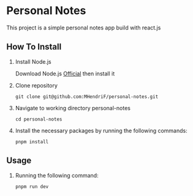 # Personal Notes
This project is a simple personal notes app build with react.js

## How To Install
1. Install Node.js

    Download Node.js [Official](https://nodejs.org/en/download) then install it

2. Clone repository 

   ```shell
   git clone git@github.com:MHendriF/personal-notes.git
   ```

3. Navigate to working directory personal-notes

    ```shell
    cd personal-notes
    ```

4. Install the necessary packages by running the following commands:

    ```shell
    pnpm install
    ```

## Usage
1. Running the following command:

    ```shell
    pnpm run dev
    ```